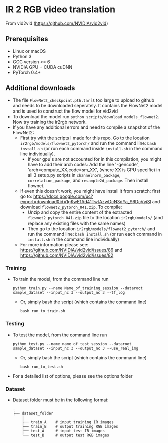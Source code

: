 
# IR 2 RGB video translation

From vid2vid (https://github.com/NVIDIA/vid2vid)

## Prerequisites
- Linux or macOS
- Python 3
- GCC version <= 6
- NVIDIA GPU + CUDA cuDNN
- PyTorch 0.4+

## Additional downloads 
- The file `FlowNet2_checkpoint.pth.tar` is too large to upload to github and needs to be downloaded seperately. It contains the FlowNet2 model and is used to construct the flow model for vid2vid
- To download the model run `python scripts/download_models_flownet2`. Now try training the ir2rgb network.
- If you have any additional errors and need to compile a snapshot of the FlowNet2:
	- First try with the scripts I made for this repo. Go to the location `ir2rgb/models/flownet2_pytorch/` and run the command line: `bash install.sh` (or run each command inside `install.sh` in the command line individually).
		- If your gpu's are not accounted for in this compilation, you might have to add their arch codes: Add the line '-gencode', 'arch=compute_XX,code=sm_XX', (where XX is GPU specific) in all 3 setup.py scripts in `channelnorm_package`, `correlation_package`, and `resample2d_package`. Then install flownet.
	- If even this doesn't work, you might have install it from scratch: first go to: https://docs.google.com/uc?export=download&id=1gKwE1Ad41TwtAzwDcN3dYa_S6DcVyiSl and download `flownet2_pytorch_041.zip`. To compile:
		- Unzip and copy the entire content of the extracted `flownet2_pytorch_041.zip` file to the location `ir2rgb/models/` (and replace any existing files with the same names)
		- Then go to the location `ir2rgb/models/flownet2_pytorch/` and run the command line: `bash install.sh` (or run each command in `install.sh` in the command line individually)
	- For more information please see: https://github.com/NVIDIA/vid2vid/issues/86 and https://github.com/NVIDIA/vid2vid/issues/82 

### Training 

- To train the model, from the command line run
    ```
    python train.py --name Name_of_training_session --dataroot sample_dataset --input_nc 3 --output_nc 3 --tf_log
    ```
  - Or, simply bash the script (which contains the command line)
    ```
    bash run_to_train.sh
    ```  
### Testing

- To test the model, from the command line run
    ```
    python test.py --name name_of_test_session --dataroot sample_dataset --input_nc 3 --output_nc 3 --use_real_img
    ```
  - Or, simply bash the script (which contains the command line)
    ```
    bash run_to_test.sh
    ```  
- For a detailed list of options, please see the options folder

### Dataset
- Dataset folder must be in the following format: 

	```
	.
	├── dataset_folder    
		│
		├── train_A    # input training IR images
		├── train_B    # output training RGB images
		├── test_A     # input test IR images
		└── test_B     # output test RGB images
	```

